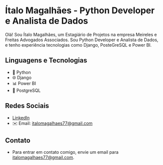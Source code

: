 # Ítalo Magalhães - Python Developer e Analista de Dados

Olá! Sou Ítalo Magalhães, um Estagiário de Projetos na empresa Meireles e Freitas Advogados Associados. Sou Python Developer e Analista de Dados, e tenho experiência tecnologias como Django, PosteGreSQL e Power BI.

## Linguagens e Tecnologias

- 🐍 Python
- 🌐 Django
- 📊 Power BI
- 🐘 PostgreSQL


## Redes Sociais

- [LinkedIn](https://www.linkedin.com/in/magalhaes-italo/)
- ✉️ Email: italomagalhaes77@gmail.com

## Contato

- Para entrar em contato comigo, envie um email para [italomagalhaes77@gmail.com](italomagalhaes77@gmail.com).

